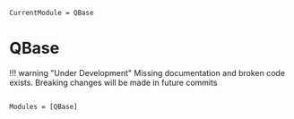 ```@meta
CurrentModule = QBase
```

# QBase

!!! warning "Under Development"
    Missing documentation and broken code exists. Breaking changes will be made
    in future commits

```@index
```

```@autodocs
Modules = [QBase]
```
